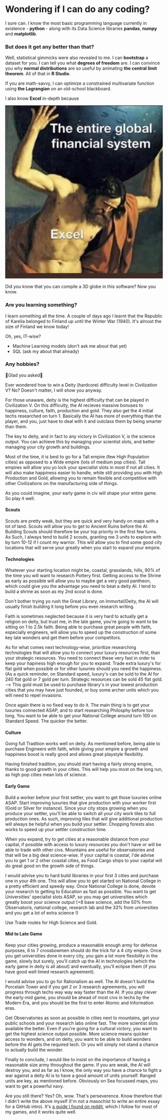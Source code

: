 # Wondering if I can do any coding?
I sure can. I know the most basic programming language currently in existence - **python** - along with its Data Science libraries **pandas**, **numpy** and **matplotlib**.

### But does it get any better than that?
Well, statistical gimmicks were also revealed to me. I can **bootstrap** a dataset for you. I can tell you what **degrees of freedom** are. I can convince you why **normal distributions** are so useful by animating **the central limit theorem**. All of that in **R Studio**.

If you are math-savvy, I can optimize a constrained multivariate function using **the Lagrangian** on an old-school blackboard.

I also know **Excel** in-depth because

![Excel-Atlas with the entire financial system on his shoulders](/assets/fzw82b6rfre71.png)

Did you know that you can compile a 3D globe in this software? Now you know.
  
### Are you learning something? 
I learn something all the time. A couple of days ago I learnt that the Republic of Karelia belonged to Finland up until the Winter War (1940). It's almost the size of Finland we know today!
  
Oh, yes, IT-wise?
  
* Machine Learning models (don't ask me about that yet)
* SQL (ask my about that already)
  
### Any hobbies?
💠Glad you asked💠
  
Ever wondered how to win a Deity (hardcore) difficulty level in Civilization V? 
No?
Doesn't matter, I will show you anyway.
  
For those unaware, deity is the highest difficulty that can be played in Civilization V. On this difficulty, the AI recieves massive bonuses to happiness, culture, faith, production and gold. They also get the 4 initial techs researched on turn 1. Basically the AI has more of everything than the player, and you, just have to deal with it and outclass them by being smarter than them.

The key to deity, and in fact to any victory in Civilization V, is the science output. You can achieve this by managing your scientist slots, and better managing your city growth and buildings.

Most of the time, it is best to go for a Tall empire (few High Population cities) as opposed to a Wide empire (lots of medium pop cities). Tall empires will allow you yo lock your specialist slots in most if not all cities. It will also make happiness easier to handle, while still providing you with High Production and Gold, allowing you to remain flexible and competitive with other Civilizations on the manufacturing side of things.

As you could imagine, your early game in civ will shape your entire game. So play it well.

#### Scouts
Scouts are pretty weak, but they are quick and very handy on maps with a lot of land. Scouts will allow you to get to Ancient Ruins before the AI. Building Scouts should therefore be your top priority in the first few turns. As Such, I always tend to build 2 scouts, granting me 3 units to explore with by turn 10-12 if I count my warrior. This will allow you to find some good city locations that will serve your greatly when you start to expand your empire.

#### Technologies
Whatever your starting location might be, coastal, grasslands, hills, 90% of the time you will want to research Pottery first. Getting access to the Shrine as early as possible will allow you to maybe get a very good pantheon, which could give you the advantage you need to beat a deity AI. I tend to build a shrine as soon as my 2nd scout is done.

Don't bother trying yo rush the Great Library, on Immortal/Deity, the AI will usually finish building it long before you even research writing. 

Faith is sometimes neglected because it is very hard to actually get a religion on deity, but trust me, in the late game, you're going to want to be sitting on 1 to 2.5k faith. Being able to purchase great people with faith, especially engineers, will allow you to speed up the construction of some key late wonders and get them before your competitors.

As for what comes next technology-wise, prioritize researching technologies that will allow you to connect your luxury resources first, than your strategic resources. You need to connect these very fast in order to keep your hapiness high enough for you to expand. Trade extra luxury's for flat gold when possible or for other luxuries should you need the happiness. (As a quick reminder, on Standard speed, luxury's can be sold to the AI for 240 flat gold or 7 gold per turn. Strategic resources can be sold 45 flat gold. --> This gold must be used to purchase library's in your lowest production cities that you may have just founded, or buy some archer units which you will need to repel invasions.

Once again there is no fixed way to do it. The main thing is to get your luxuries connected ASAP, and to start researching Philosphy before too long. You want to be able to get your National College around turn 100 on Standard Speed. The quicker the better.

#### Culture
Going full Tradition works well on deity. As mentioned before, being able to purchase Engineers with faith, while giving your empire a growth and happiness boost is really good and allows great playstyle flexibility.

Having finished tradition, you should start having a fairly strong empire, thanks to good growth in your cities. This will help you most on the long run, as high pop cities mean lots of science.

#### Early Game

Build a worker before your first settler, you want to get those luxuries online ASAP. Start improving luxuries that give production with your worker first (Gold or Silver for instance). Since your city stops growing when you produce your settler, you'll be able to switch all your city work tiles to full production ones. As such, improving tiles that will give additional production will always be helpful when you build your settler. Chopping forests also works to speed up your settler construction time.

When you expand, try to get cities at a reasonable distance from your capital, if possible with access to luxury resources you don't have or will be able to trade with other civs. Mountains are useful for observatories and that will be a big deal science-wise. If your capital is coastal, I'de advise you to get 1 or 2 other coastal cities, as Food Cargo ships to your capital will do great good on the growth side of things.

I would advise you to hard build libraries in your first 3 cities and purchase one in your 4th one. This will allow you to get started on National College in a pretty efficient and speedy way. Once National College is done, devote your research to getting to Education as fast as possible. You want to get Universities' specialist slots ASAP, so you may get universities which greatly boost your science output (+8 base science, add the 50% from Observatoris, national college, research lab and the 33% from universities and you get a lot of extra science !)

Use Trade routes for High Science and Gold.

#### Mid to Late Game

Keep your cities growing, produce a reasonable enough army for defense purposes, 6 to 7 crossbowmen should do the trick for a 4 city empire. Once you get universities done in every city, you gain a lot more flexibility in the game, slowly but surely, you'll catch up the AI in technologies (which the early game in deity is all about) and eventually, you'll eclipse them (if you have good well timed research agreement).

I would advise you to go for Rationalism as well. The AI doesn't build the Porcelain Tower and if you get 2 or 3 research agreements, you will progress through techs way way way faster than the AI. If you play clever the early-mid game, you should be ahead of most civs in techs by the Modern Era, and you should be the first to enter Atomic and Information eras.

Get Observatories as soon as possible in cities next to mountains, get your public schools and your research labs online fast. The more scientist slots available the better. Even if you're going for a cultural victory, you want to get the highest science output possible. More science means quicker access to wonders, and on deity, you want to be able to build wonders before the AI gets the required tech. Or you will simply not stand a chance to actually build the wonder.

Finally to conclude, I would like to insist on the importance of having a reasonable size army throughout the game. If you are weak, the AI will destroy you, and as far as I know, the only way you have a chance to fight a war against a deity AI is to have a good amount of units yourself. Ranged units are key, as mentioned before. Obviously on Sea focussed maps, you want to get a powerful navy.

Are you still there? Yes? Oh, wow. That's perseverence. Know therefore that I didn't write the above myself (I'm not a masochist to write an entire essay for a GitHub intro). It's [a guide I found on reddit](https://www.reddit.com/r/civ/comments/26m17h/a_guide_to_deity_bnw/), which I follow for most of my games, and it works quite well.
